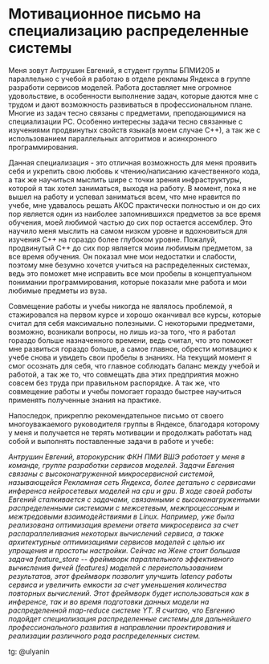 # Мотивационное письмо на специализацию распределенные системы


Меня зовут Антрушин Евгений, я студент группы БПМИ205 и параллельно с учебой я работаю в отделе рекламы Яндекса в группе разработи сервисов моделей. Работа доставляет мне огромное удовольствие, в особенности выполнение задач, которые даются мне с трудом и дают возможность развиваться в профессиональном плане. Многие из задач тесно связаны с предметами, преподающимися на специализации РС. Особенно интересны задачи тесно связанные с изучениями продвинутых свойств языка(в моем случае С++), а так же с использованием параллельных алгоритмов и асинхронного программирования.

Данная специализация - это отличная возможность для меня проявить себя и укрепить свою любовь к чтению/написанию качественного кода, а так же научиться мыслить шире с точки зрения инфраструктуры, которой я так хотел заниматься, выходя на работу. В момент, пока я не вышел на работу и успевал заниматься всем, что мне нравится по учебе, мне удавалось решать АКОС практически полностью и он до сих пор является один из наиболее запомнившихся предметов за все время обучения, моей любимой частью до сих пор остается ассемблер. Это научило меня мыслить на самом низком уровне и вдохновиться для изучения C++ на гораздо более глубоком уровне. Пожалуй, продвинутый С++ до сих пор является моим любимым предметом, за все время обучения. Он показал мне мои недостатки и слабости, поэтому мне безумно хочется учиться на распределенных системах, ведь это поможет мне исправить все мои пробелы в концептуальном понимании программирования, которые показали мне работа и мои любимые предметы из вуза.

Совмещение работы и учебы никогда не являлось проблемой, я стажировался на первом курсе и хорошо оканчивал все курсы, которые считал для себя максимально полезными. С некоторыми предметами, возможно, возникали вопросы, но лишь из-за того, что я работал гораздо больше назначенного времени, ведь считал, что это поможет мне развиться гораздо больше, а самое главное, обрести мотивацию к учебе снова и увидеть свои пробелы в знаниях. На текущий момент я смог осознать для себя, что главное соблюдать баланс между учебой и работой, а так же то, что совмещать два этих предприятия можно совсем без труда при правильном распорядке. А так же, что совмещение работы и учебы помогает гораздо быстрее научиться применять полученные знания на практике.

Напоследок, прикреплю рекомендательное письмо от своего многоуважаемого руководителя группы в Яндексе, благодаря которому у меня и получается не терять мотивации и продолжать работать над собой и выполнять поставленные задачи в работе и учебе:

*Антрушин Евгений, второкурсник ФКН ПМИ ВШЭ работает у меня в команде, группе разработки сервисов моделей. Задачи Евгения связаны с высоконагруженной микросервисной системой, называющейся Рекламная сеть Яндекса, более детально с сервисами инференса нейросетевых моделей на cpu и gpu. В ходе своей работы Евгений сталкивается с задачами, связанными с высоконагруженными распределенными системами с межсетевым, межпроцессоным и межтредовыми взаимодействиями в Linux. Например, уже была реализована оптимизация времени ответа микросервиса за счет распараллеливания некоторых вычислений сервиса, а также архитектурные оптимизациями сервисов моделей с целью их упрощения и простоты настройки. Сейчас на Жене стоит большая задача feature_store -- фреймворк параллельного эффективного вычисления фичей (features) моделей с переиспользованием результатов, этот фреймворк позволит улучшить latency работы сервиса и увеличить емкости за счет уменьшения количества повторных вычислений. Этот фреймворк будет использоваться как в инференсе, так и во время подготовки данных модели на распределенной map-reduce системе YT.
Я считаю, что Евгению подойдет специализация распределенные системы для дальнейшего профессионального развития в направлении проектирования и реализации различного рода распределенных систем.* 

tg: @ulyanin
